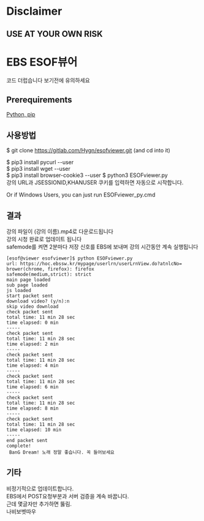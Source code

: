 # Disclaimer
## USE AT YOUR OWN RISK
# EBS ESOF뷰어
코드 더럽습니다 보기전에 유의하세요
## Prerequirements
[Python, pip](https://www.python.org/downloads/)
## 사용방법
$ git clone https://gitlab.com/Hygn/esofviewer.git
(and cd into it)

$ pip3 install pycurl --user  
$ pip3 install wget --user  
$ pip3 install browser-cookie3 --user
$ python3 ESOFviewer.py   
강의 URL과 JSESSIONID,KHANUSER 쿠키를 입력하면 자동으로 시작합니다.  

Or if Windows Users, you can just run ESOFviewer_py.cmd
## 결과
강의 파일이 (강의 이름).mp4로 다운로드됩니다   
강의 시청 완료로 업데이트 됩니다   
safemode를 켜면 2분마다 저장 신호를 EBS에 보내며 강의 시간동안 계속 실행됩니다  
```
[esof@viewer esofviewer]$ python ESOFviewer.py
url: https://hoc.ebssw.kr/mypage/userlrn/userLrnView.do?atnlcNo=
brower(chrome, firefox): firefox
safemode(medium,strict): strict
main page loaded
sub page loaded
js loaded
start packet sent
download video? (y/n):n
skip video download
check packet sent
total time: 11 min 28 sec
time elapsed: 0 min
-----
check packet sent
total time: 11 min 28 sec
time elapsed: 2 min
-----
check packet sent
total time: 11 min 28 sec
time elapsed: 4 min
-----
check packet sent
total time: 11 min 28 sec
time elapsed: 6 min
-----
check packet sent
total time: 11 min 28 sec
time elapsed: 8 min
-----
check packet sent
total time: 11 min 28 sec
time elapsed: 10 min
-----
end packet sent
complete! 
 BanG Dream! 노래 정말 좋습니다. 꼭 들어보세요
```
## 기타
비정기적으로 업데이트합니다.  
EBS에서 POST요청부분과 서버 검증을 계속 바꿉니다.   
근데 몇글자만 추가하면 뚫림.  
나비보벳따우  
